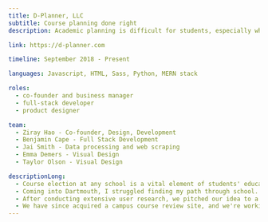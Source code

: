 ```yaml
---
title: D-Planner, LLC
subtitle: Course planning done right
description: Academic planning is difficult for students, especially when information is fragmented and hard to find. D-Planner is a better way of planning out your time at college. Winner of the 2018 DALI Pitch Competition.

link: https://d-planner.com

timeline: September 2018 - Present

languages: Javascript, HTML, Sass, Python, MERN stack

roles:
  - co-founder and business manager
  - full-stack developer
  - product designer

team:
  - Ziray Hao - Co-founder, Design, Development
  - Benjamin Cape - Full Stack Development
  - Jai Smith - Data processing and web scraping
  - Emma Demers - Visual Design
  - Taylor Olson - Visual Design

descriptionLong:
  - Course election at any school is a vital element of students' educational experience, and without adequate planning resources students will struggle to find their way through their time at college. Dartmouth College suffers from this issue. The college provides highly limited planning resources to students, and these resources are complex and hard to use.
  - Coming into Dartmouth, I struggled finding my path through school. Because of this, I worked with a friend from my freshman floor to create an intuitive, full-featured course planning suite that empowers students to make the best of their educational experience.
  - After conducting extensive user research, we pitched our idea to a startup incubator and won a 20-week development contract with a local software lab to implement our project. From this we created and launched our first iteration of the suite in Fall 2019.
  - We have since acquired a campus course review site, and we're working on integrating its functionality into the next version of our application.
---
```

